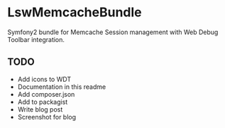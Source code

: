 LswMemcacheBundle
=================

Symfony2 bundle for Memcache Session management with Web Debug Toolbar integration.

TODO
----

- Add icons to WDT
- Documentation in this readme
- Add composer.json
- Add to packagist
- Write blog post
- Screenshot for blog
